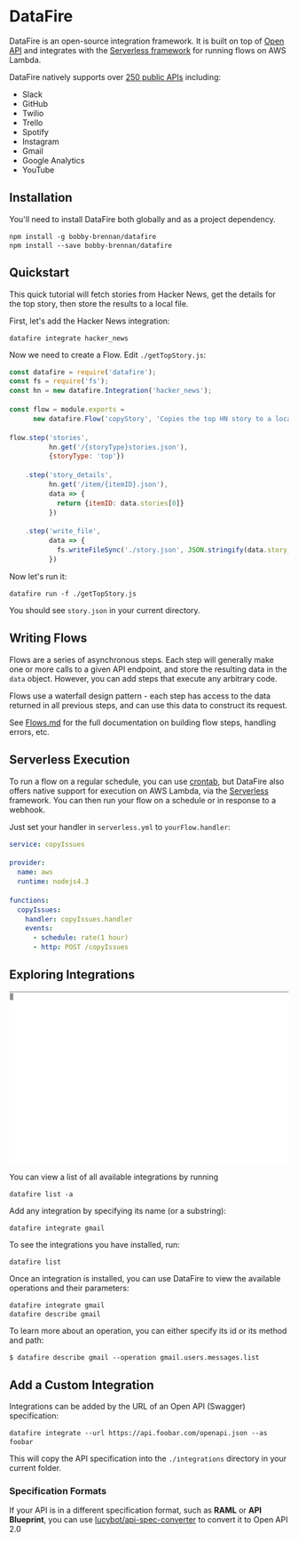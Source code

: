 # DataFire

DataFire is an open-source integration framework. It is built on top of
[Open API](https://github.com/OAI/OpenAPI-Specification) and integrates with the
[Serverless framework](https://github.com/serverless/serverless) for running flows
on AWS Lambda.

DataFire natively supports over
[250 public APIs](https://github.com/APIs-guru/openapi-directory) including:
* Slack
* GitHub
* Twilio
* Trello
* Spotify
* Instagram
* Gmail
* Google Analytics
* YouTube

## Installation
You'll need to install DataFire both globally and as a project dependency.
```
npm install -g bobby-brennan/datafire
npm install --save bobby-brennan/datafire
```

## Quickstart
This quick tutorial will fetch stories from Hacker News, get the details
for the top story, then store the results to a local file.

First, let's add the Hacker News integration:
```
datafire integrate hacker_news
```

Now we need to create a Flow. Edit `./getTopStory.js`:
```js
const datafire = require('datafire');
const fs = require('fs');
const hn = new datafire.Integration('hacker_news');

const flow = module.exports =
      new datafire.Flow('copyStory', 'Copies the top HN story to a local file');

flow.step('stories',
          hn.get('/{storyType}stories.json'),
          {storyType: 'top'})

    .step('story_details',
          hn.get('/item/{itemID}.json'),
          data => {
            return {itemID: data.stories[0]}
          })

    .step('write_file',
          data => {
            fs.writeFileSync('./story.json', JSON.stringify(data.story_details, null, 2));
          })

```

Now let's run it:
```
datafire run -f ./getTopStory.js
```
You should see `story.json` in your current directory.

## Writing Flows
Flows are a series of asynchronous steps. Each step will generally make one or more calls
to a given API endpoint, and store the resulting data in the `data` object. However,
you can add steps that execute any arbitrary code.

Flows use a waterfall design pattern - each step has access to the data returned in all
previous steps, and can use this data to construct its request.

See [Flows.md](./Flows.md) for the full documentation on building flow steps, handling errors, etc.

## Serverless Execution
To run a flow on a regular schedule, you can use [crontab](https://en.wikipedia.org/wiki/Cron),
but DataFire also offers native support for execution on AWS Lambda,
via the [Serverless](https://github.com/serverless/serverless) framework. You can then
run your flow on a schedule or in response to a webhook.

Just set your handler in `serverless.yml` to `yourFlow.handler`:

```yml
service: copyIssues

provider:
  name: aws
  runtime: nodejs4.3

functions:
  copyIssues:
    handler: copyIssues.handler
    events:
      - schedule: rate(1 hour)
      - http: POST /copyIssues
```

## Exploring Integrations
![Exploing Integrations](./docs/flow.gif)

You can view a list of all available integrations by running
```
datafire list -a
```

Add any integration by specifying its name (or a substring):
```
datafire integrate gmail
```

To see the integrations you have installed, run:
```
datafire list
```

Once an integration is installed, you can use DataFire to view
the available operations and their parameters:
```
datafire integrate gmail
datafire describe gmail
```

To learn more about an operation, you can either specify its id or its method and path:
```
$ datafire describe gmail --operation gmail.users.messages.list
```

## Add a Custom Integration
Integrations can be added by the URL of an Open API (Swagger) specification:
```
datafire integrate --url https://api.foobar.com/openapi.json --as foobar
```
This will copy the API specification into the `./integrations` directory in your current folder.

### Specification Formats
If your API is in a different specification format, such as
**RAML** or **API Blueprint**, you can use [lucybot/api-spec-converter](https://github.com/lucybot/api-spec-converter)
to convert it to Open API 2.0
